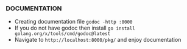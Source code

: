### DOCUMENTATION

- Creating documentation file `godoc -http :8000`
- If you do not have godoc then install `go install golang.org/x/tools/cmd/godoc@latest`
- Navigate to `http://localhost:8000/pkg/` and enjoy documentation